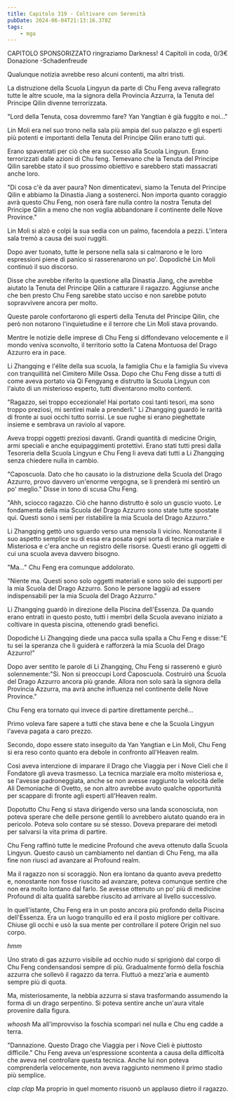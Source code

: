 ```yaml
---
title: Capitolo 319 - Coltivare con Serenità
pubDate: 2024-06-04T21:13:16.378Z
tags:
    - mga
---
```

                                
CAPITOLO SPONSORIZZATO ringraziamo Darkness!
4 Capitoli in coda, 0/3€ Donazione
-Schadenfreude


Qualunque notizia avrebbe reso alcuni contenti, ma altri tristi.


La distruzione della Scuola Lingyun da parte di Chu Feng aveva rallegrato tutte le altre scuole, ma la signora della Provincia Azzurra, la Tenuta del Principe Qilin divenne terrorizzata.


"Lord della Tenuta, cosa dovremmo fare? Yan Yangtian è già fuggito e noi..."


Lin Moli era nel suo trono nella sala più ampia del suo palazzo e gli esperti più potenti e importanti della Tenuta del Principe Qilin erano tutti qui.


Erano spaventati per ciò che era successo alla Scuola Lingyun. Erano terrorizzati dalle azioni di Chu feng. Temevano che la Tenuta del Principe Qilin sarebbe stato il suo prossimo obiettivo e sarebbero stati massacrati anche loro.


"Di cosa c'è da aver paura? Non dimenticatevi, siamo la Tenuta del Principe Qilin e abbiamo la Dinastia Jiang a sostenerci. Non importa quanto coraggio avrà questo Chu Feng, non oserà fare nulla contro la nostra Tenuta del Principe Qilin a meno che non voglia abbandonare il continente delle Nove Province."


Lin Moli si alzò e colpì la sua sedia con un palmo, facendola a pezzi. L'intera sala tremò a causa dei suoi ruggiti.


Dopo aver tuonato, tutte le persone nella sala si calmarono e le loro espressioni piene di panico si rasserenarono un po'. Dopodiché Lin Moli continuò il suo discorso.


Disse che avrebbe riferito la questione alla Dinastia Jiang, che avrebbe aiutato la Tenuta del Principe Qilin a catturare il ragazzo. Aggiunse anche che ben presto Chu Feng sarebbe stato ucciso e non sarebbe potuto sopravvivere ancora per molto.


Queste parole confortarono gli esperti della Tenuta del Principe Qilin, che però non notarono l'inquietudine e il terrore che Lin Moli stava provando.


Mentre le notizie delle imprese di Chu Feng si diffondevano velocemente e il mondo veniva sconvolto, il territorio sotto la Catena Montuosa del Drago Azzurro era in pace.


Li Zhangqing e l'élite della sua scuola, la famiglia Chu e la famiglia Su viveva con tranquillità nel Cimitero Mille Ossa. Dopo che Chu Feng disse a tutti di come aveva portato via Qi Fengyang e distrutto la Scuola Lingyun con l'aiuto di un misterioso esperto, tutti diventarono molto contenti.


"Ragazzo, sei troppo eccezionale! Hai portato così tanti tesori, ma sono troppo preziosi, mi sentirei male a prenderli." Li Zhangqing guardò le rarità di fronte ai suoi occhi tutto sorrisi. Le sue rughe si erano pieghettate insieme e sembrava un raviolo al vapore.


Aveva troppi oggetti preziosi davanti. Grandi quantità di medicine Origin, armi speciali e anche equipaggimenti protettivi. Erano stati tutti presi dalla Tesoreria della Scuola Lingyun e Chu Feng li aveva dati tutti a Li Zhangqing senza chiedere nulla in cambio.


"Caposcuola. Dato che ho causato io la distruzione della Scuola del Drago Azzurro, provo davvero un'enorme vergogna, se li prenderà mi sentirò un po' meglio." Disse in tono di scusa Chu Feng.


"Ahh, sciocco ragazzo. Ciò che hanno distrutto è solo un guscio vuoto. Le fondamenta della mia Scuola del Drago Azzurro sono state tutte spostate qui. Questi sono i semi per ristabilire la mia Scuola del Drago Azzurro."


Li Zhangqing gettò uno sguardo verso una mensola lì vicino. Nonostante il suo aspetto semplice su di essa era posata ogni sorta di tecnica marziale e Misteriosa e c'era anche un registro delle risorse. Questi erano gli oggetti di cui una scuola aveva davvero bisogno.


"Ma..." Chu Feng era comunque addolorato.


"Niente ma. Questi sono solo oggetti materiali e sono solo dei supporti per la mia Scuola del Drago Azzurro. Sono le persone laggiù ad essere indispensabili per la mia Scuola del Drago Azzurro."


Li Zhangqing guardò in direzione della Piscina dell'Essenza. Da quando erano entrati in questo posto, tutti i membri della Scuola avevano iniziato a coltivare in questa piscina, ottenendo gradi benefici.


Dopodiché Li Zhangqing diede una pacca sulla spalla a Chu Feng e disse:"E tu sei la speranza che li guiderà e rafforzerà la mia Scuola del Drago Azzurro!"


Dopo aver sentito le parole di Li Zhangqing, Chu Feng si rasserenò e giurò solennemente:"Sì. Non si preoccupi Lord Caposcuola. Costruirò una Scuola del Drago Azzurro ancora più grande. Allora non solo sarà la signora della Provincia Azzurra, ma avrà anche influenza nel continente delle Nove Province."


Chu Feng era tornato qui invece di partire direttamente perché...


Primo voleva fare sapere a tutti che stava bene e che la Scuola Lingyun l'aveva pagata a caro prezzo.


Secondo, dopo essere stato inseguito da Yan Yangtian e Lin Moli, Chu Feng si era reso conto quanto era debole in confronto all'Heaven realm.


Così aveva intenzione di imparare il Drago che Viaggia per i Nove Cieli che il Fondatore gli aveva trasmesso. La tecnica marziale era molto misteriosa e, se l'avesse padroneggiata, anche se non avesse raggiunto la velocità delle Ali Demoniache di Ovetto, se non altro avrebbe avuto qualche opportunità per scappare di fronte agli esperti all'Heaven realm.


Dopotutto Chu Feng si stava dirigendo verso una landa sconosciuta, non poteva sperare che delle persone gentili lo avrebbero aiutato quando era in pericolo. Poteva solo contare su sé stesso. Doveva preparare dei metodi per salvarsi la vita prima di partire.


Chu Feng raffinò tutte le medicine Profound che aveva ottenuto dalla Scuola Lingyun. Questo causò un cambiamento nel dantian di Chu Feng, ma alla fine non riuscì ad avanzare al Profound realm.


Ma il ragazzo non si scoraggiò. Non era lontano da quanto aveva predetto e, nonostante non fosse riuscito ad avanzare, poteva comunque sentire che non era molto lontano dal farlo. Se avesse ottenuto un po' più di medicine Profound di alta qualità sarebbe riuscito ad arrivare al livello successivo.


In quell'istante, Chu Feng era in un posto ancora più profondo della Piscina dell'Essenza. Era un luogo tranquillo ed era il posto migliore per coltivare. Chiuse gli occhi e usò la sua mente per controllare il potere Origin nel suo corpo.


*hmm*


Uno strato di gas azzurro visibile ad occhio nudo si sprigionò dal corpo di Chu Feng condensandosi sempre di più. Gradualmente formò della foschia azzurra che sollevò il ragazzo da terra. Fluttuò a mezz'aria e aumentò sempre più di quota.


Ma, misteriosamente, la nebbia azzurra si stava trasformando assumendo la forma di un drago serpentino. Si poteva sentire anche un'aura vitale provenire dalla figura.


*whoosh* Ma all'improvviso la foschia scomparì nel nulla e Chu eng cadde a terra.


"Dannazione. Questo Drago che Viaggia per i Nove Cieli è piuttosto difficile." Chu Feng aveva un'espressione scontenta a causa della difficoltà che aveva nel controllare questa tecnica. Anche lui non poteva comprenderla velocemente, non aveva raggiunto nemmeno il primo stadio più semplice.


*clap clap* Ma proprio in quel momento risuonò un applauso dietro il ragazzo.










